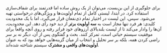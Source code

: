 برای جلوگیری از این بن‌بست، می‌توان از یک روش ساده اما قدرتمند برای شفاف‌سازی استفاده کرد. در ابتدا، لیستی کامل از تمام اولویت‌ها و ویژگی‌های درخواستی تهیه می‌شود. سپس، این لیست در اختیار تمام ذی‌نفعان قرار می‌گیرد، اما با یک محدودیت کلیدی: هر فرد تنها مجاز است به **سه اولویت برتر** از دید خود رأی دهد. این محدودیت، آن‌ها را وادار می‌کند تا از لیست بلندبالای آرزوهای خود فراتر رفته و روی آنچه واقعاً برای موفقیت سیستم حیاتی است، تمرکز کنند. بحث و گفتگوی پس از آن، دیگر نه بر سر راضی کردن همه، بلکه بر سر تحلیل و انتخاب از میان گزینه‌هایی خواهد بود که به عنوان **اولویت‌های واقعی و مشترک** سیستم شناخته شده‌اند.